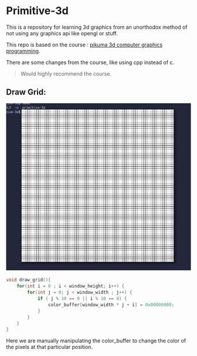 # Primitive-3d

This is a repository for learning 3d graphics from an unorthodox method of not using any graphics api like opengl or stuff.

This repo is based on the course : [pikuma 3d computer graphics programming](https://pikuma.com/courses/learn-3d-computer-graphics-programming).

There are some changes from the course, like using cpp instead of c.

> Would highly recommend the course.


## Draw Grid:

![Draw Grid Function](images/draw_grid_primitive_3d.png)

```cpp
void draw_grid(){
    for(int i = 0 ; i < window_height; i++) {
        for(int j = 0; j < window_width ; j++) {
            if ( j % 10 == 0 || i % 10 == 0) {
                color_buffer[window_width * j + i] = 0x00000000;
            }
        }
    }
}
```

Here we are manually manipulating the color_buffer to change the color of the pixels at that particular position.